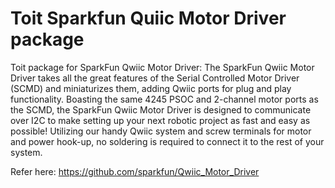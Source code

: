 # Toit Sparkfun Quiic Motor Driver package 

Toit package for SparkFun Qwiic Motor Driver:
The SparkFun Qwiic Motor Driver takes all the great features of the Serial Controlled Motor Driver (SCMD) and miniaturizes them, adding Qwiic ports for plug and play functionality. Boasting the same 4245 PSOC and 2-channel motor ports as the SCMD, the SparkFun Qwiic Motor Driver is designed to communicate over I2C to make setting up your next robotic project as fast and easy as possible! Utilizing our handy Qwiic system and screw terminals for motor and power hook-up, no soldering is required to connect it to the rest of your system.

Refer here: https://github.com/sparkfun/Qwiic_Motor_Driver

